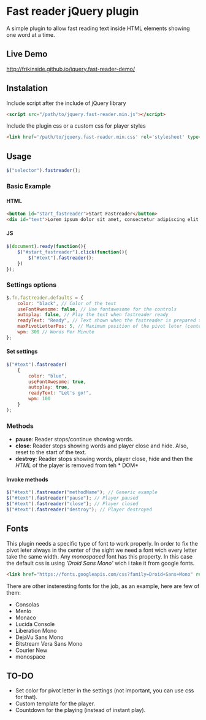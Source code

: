 # Fast reader jQuery plugin

A simple plugin to allow fast reading text inside HTML elements showing one word at a time.

## Live Demo

<http://frikinside.github.io/jquery.fast-reader-demo/>

## Instalation

Include script after the include of jQuery library

```html
<script src="/path/to/jquery.fast-reader.min.js"></script>
```

Include the plugin css or a custom css for player styles

```html
<link href='/path/to/jquery.fast-reader.min.css' rel='stylesheet' type='text/css'>
```

## Usage

```js
$("selector").fastreader();
```

### Basic Example
#### HTML
```html
<button id="start_fastreader">Start Fastreader</button>
<div id="text">Lorem ipsum dolor sit amet, consectetur adipiscing elit. Aliquam a efficitur est. Pellentesque et erat tempus, tristique ex at, interdum purus. Proin tempor sodales luctus. Donec interdum ullamcorper magna, ut hendrerit lorem molestie vel. Phasellus eget lectus vehicula, faucibus nulla a, rutrum quam. Nunc ut lobortis sem. Aliquam efficitur nec sapien a semper. Etiam vel mollis elit, at condimentum ante. Mauris ultricies, eros sit amet commodo ornare, ligula turpis feugiat lacus, ultrices pellentesque enim diam nec justo.</div>
```
#### JS
```js
$(document).ready(function(){
    $("#start_fastreader").click(function(){
        $("#text").fastreader();
    })
});
```

### Settings options
```js
$.fn.fastreader.defaults = {
    color: "black", // Color of the text
    useFontAwesome: false, // Use fontawesome for the controls
    autoplay: false, // Play the text when fastreader ready
    readyText: "Ready", // Text shown when the fastreader is prepared to play
    maxPivotLetterPos: 5, // Maximum position of the pivot leter (center of sight)
    wpm: 300 // Words Per Minute
};
```
#### Set settings
```js
$("#text").fastreader(
    {
        color: "blue",
        useFontAwesome: true,
        autoplay: true,
        readyText: "Let's go!",
        wpm: 100
    }
);
```

### Methods
- **pause**: Reader stops/continue showing words.
- **close**: Reader stops showing words and player close and hide. Also, reset to the start of the text.
- **destroy**: Reader stops showing words, player close, hide and then the *HTML* of the player is removed from teh * DOM* 

#### Invoke methods
```js
$("#text").fastreader("methodName"); // Generic example
$("#text").fastreader("pause"); // Player paused
$("#text").fastreader("close"); // Player closed
$("#text").fastreader("destroy"); // Player destroyed
```

## Fonts

This plugin needs a specific type of font to work properly. In order to fix the pivot leter always in the center of the sight we need a font wich every letter take the same width.
Any *monospaced* font has this property. In this case the default css is using *'Droid Sans Mono'* wich i take it from google fonts.
```html
<link href="https://fonts.googleapis.com/css?family=Droid+Sans+Mono" rel="stylesheet" type="text/css">
``` 
There are other insteresting fonts for the job, as an example, here are few of them:
- Consolas
- Menlo
- Monaco
- Lucida Console
- Liberation Mono
- DejaVu Sans Mono
- Bitstream Vera Sans Mono
- Courier New
- monospace

## TO-DO
- Set color for pivot letter in the settings (not important, you can use css for that).
- Custom template for the player.
- Countdown for the playing (instead of instant play).